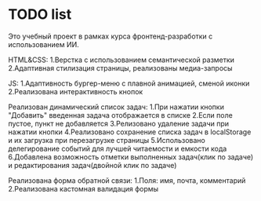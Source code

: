 # TODO list  
Это учебный проект в рамках курса фронтенд-разработки с использованием ИИ.  

HTML&CSS:
1.Верстка с использованием семантической разметки
2.Адаптивная стилизация страницы, реализованы медиа-запросы

JS:
1.Адаптивность бургер-меню с плавной анимацией, сменой иконки
2.Реализована интерактивность кнопок

Реализован динамический список задач:
1.При нажатии кнопки "Добавить" введенная задача отображается в списке
2.Если поле пустое, пункт не добавляется
3.Релизовано удаление задачи при нажатии кнопки
4.Реализовано сохранение списка задач в localStorage и их загрузка при перезагрузке страницы
5.Использовано делегирование событий для лучшей читаемости и емкости кода
6.Добавлена возможность отметки выполненных задач(клик по задаче) и редактирования задач(двойной клик по задаче)

Реализована форма обратной связи:
1.Поля: имя, почта, комментарий
2.Реализована кастомная валидация формы
